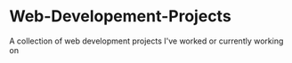 # Web-Developement-Projects
A collection of web development projects I've worked or currently working on 
